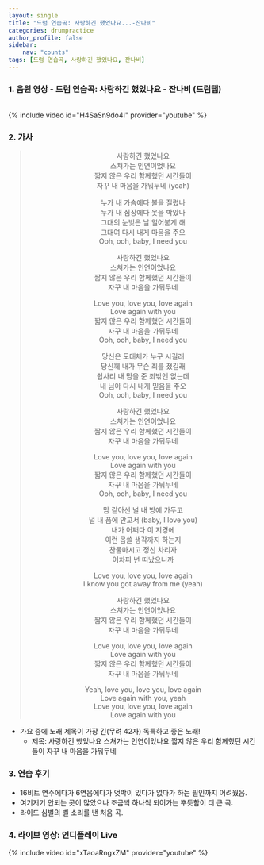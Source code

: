 ```yaml
---
layout: single
title: "드럼 연습곡: 사랑하긴 했었나요...-잔나비"
categories: drumpractice
author_profile: false
sidebar:
    nav: "counts"
tags: [드럼 연습곡, 사랑하긴 했었나요, 잔나비]
---
```


### 1. 음원 영상 - 드럼 연습곡: 사랑하긴 했었나요 - 잔나비 (드럼탭)
<br/>
{% include video id="H4SaSn9do4I" provider="youtube" %}

### 2. 가사
<center>

> 사랑하긴 했었나요  
> 스쳐가는 인연이었나요  
> 짧지 않은 우리 함께했던 시간들이  
> 자꾸 내 마음을 가둬두네 (yeah)  
>
> 누가 내 가슴에다 불을 질렀나  
> 누가 내 심장에다 못을 박았나  
> 그대의 눈빛은 날 얼어붙게 해  
> 그대여 다시 내게 마음을 주오  
> Ooh, ooh, baby, I need you  
>
> 사랑하긴 했었나요  
> 스쳐가는 인연이었나요  
> 짧지 않은 우리 함께했던 시간들이  
> 자꾸 내 마음을 가둬두네  
>
> Love you, love you, love again  
> Love again with you  
> 짧지 않은 우리 함께했던 시간들이  
> 자꾸 내 마음을 가둬두네  
> Ooh, ooh, baby, I need you  
>
> 당신은 도대체가 누구 시길래  
> 당신께 내가 무슨 죄를 졌길래  
> 쉽사리 내 맘을 준 죄밖엔 없는데  
> 내 님아 다시 내게 믿음을 주오  
> Ooh, ooh, baby, I need you  
>
> 사랑하긴 했었나요  
> 스쳐가는 인연이었나요  
> 짧지 않은 우리 함께했던 시간들이  
> 자꾸 내 마음을 가둬두네  
>
> Love you, love you, love again  
> Love again with you  
> 짧지 않은 우리 함께했던 시간들이  
> 자꾸 내 마음을 가둬두네  
> Ooh, ooh, baby, I need you  
>
> 맘 같아선 널 내 방에 가두고  
> 널 내 품에 안고서 (baby, I love you)  
> 내가 어쩌다 이 지경에  
> 이런 몹쓸 생각까지 하는지  
> 찬물마시고 정신 차리자  
> 어차피 넌 떠났으니까  
>
> Love you, love you, love again  
> I know you got away from me (yeah)  
>
> 사랑하긴 했었나요  
> 스쳐가는 인연이었나요  
> 짧지 않은 우리 함께했던 시간들이  
> 자꾸 내 마음을 가둬두네  
>
> Love you, love you, love again  
> Love again with you  
> 짧지 않은 우리 함께했던 시간들이  
> 자꾸 내 마음을 가둬두네  
>
> Yeah, love you, love you, love again  
> Love again with you, yeah  
> Love you, love you, love again  
> Love again with you  

</center>


* 가요 중에 노래 제목이 가장 긴(무려 42자) 독특하고 좋은 노래!
   * 제목: 사랑하긴 했었나요 스쳐가는 인연이었나요 짧지 않은 우리 함께했던 시간들이 자꾸 내 마음을 가둬두네  
   
### 3. 연습 후기
* 16비트 연주에다가 6연음에다가 엇박이 있다가 없다가 하는 필인까지 어려웠음.
* 여기저기 안되는 곳이 많았으나 조금씩 하나씩 되어가는 뿌듯함이 더 큰 곡.
* 라이드 심벌의 벨 소리를 낸 처음 곡.

### 4. 라이브 영상: 인디플레이 Live
{% include video id="xTaoaRngxZM" provider="youtube" %}